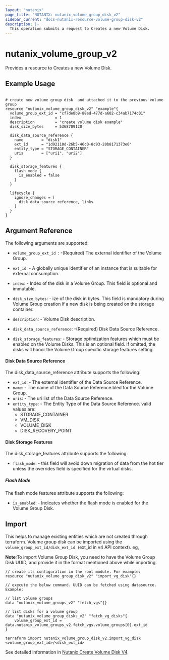 ```yaml
---
layout: "nutanix"
page_title: "NUTANIX: nutanix_volume_group_disk_v2"
sidebar_current: "docs-nutanix-resource-volume-group-disk-v2"
description: |-
  This operation submits a request to Creates a new Volume Disk.
---
```


# nutanix_volume_group_v2

Provides a resource to Creates a new Volume Disk.

## Example Usage

```hcl

# create new volume group disk  and attached it to the previous volume group
resource "nutanix_volume_group_disk_v2" "example"{
  volume_group_ext_id = "cf7de8b9-88ed-477d-a602-c34ab7174c01"
  index               = 1
  description         = "create volume disk example"
  disk_size_bytes     = 5368709120

  disk_data_source_reference {
    name        = "disk1"
    ext_id      = "1d92110d-26b5-46c0-8c93-20b8171373e0"
    entity_type = "STORAGE_CONTAINER"
    uris        = ["uri1", "uri2"]
  }

  disk_storage_features {
    flash_mode {
      is_enabled = false
    }
  }

  lifecycle {
    ignore_changes = [
      disk_data_source_reference, links
    ]
  }
}
```

## Argument Reference

The following arguments are supported:

- `volume_group_ext_id `: -(Required) The external identifier of the Volume Group.

- `ext_id`: - A globally unique identifier of an instance that is suitable for external consumption.

- `index`: - Index of the disk in a Volume Group. This field is optional and immutable.

- `disk_size_bytes`: - ize of the disk in bytes. This field is mandatory during Volume Group creation if a new disk is being created on the storage container.

- `description`: - Volume Disk description.

- `disk_data_source_reference`: -(Required) Disk Data Source Reference.
- `disk_storage_features`: - Storage optimization features which must be enabled on the Volume Disks. This is an optional field. If omitted, the disks will honor the Volume Group specific storage features setting.

#### Disk Data Source Reference

The disk_data_source_reference attribute supports the following:

- `ext_id`: - The external identifier of the Data Source Reference.
- `name`: - The name of the Data Source Reference.bled for the Volume Group.
- `uris`: - The uri list of the Data Source Reference.
- `entity_type`: - The Entity Type of the Data Source Reference. valid values are:
  - STORAGE_CONTAINER
  - VM_DISK
  - VOLUME_DISK
  - DISK_RECOVERY_POINT

#### Disk Storage Features

The disk_storage_features attribute supports the following:

- `flash_mode`: - this field will avoid down migration of data from the hot tier unless the overrides field is specified for the virtual disks.

##### Flash Mode

The flash mode features attribute supports the following:

- `is_enabled`: - Indicates whether the flash mode is enabled for the Volume Group Disk.

## Import

This helps to manage existing entities which are not created through terraform. Volume group disk can be imported using the `volume_group_ext_id/disk_ext_id`. (ext_id in v4 API context). eg,

**Note**:To import Volume Group Disk, you need to have the Volume Group Disk UUID, and provide it in the format mentioned above while importing.

```hcl
// create its configuration in the root module. For example:
resource "nutanix_volume_group_disk_v2" "import_vg_disk"{}

// execute the below command. UUID can be fetched using datasource. Example:

// list volume groups
data "nutanix_volume_groups_v2" "fetch_vgs"{}

// list disks for a volume group
data "nutanix_volume_group_disks_v2" "fetch_vg_disks"{
    volume_group_ext_id = data.nutanix_volume_groups_v2.fetch_vgs.volume_groups[0].ext_id
}

terraform import nutanix_volume_group_disk_v2.import_vg_disk <volume_group_ext_id>/<disk_ext_id>
```

See detailed information in [Nutanix Create Volume Disk V4](https://developers.nutanix.com/api-reference?namespace=volumes&version=v4.0#tag/VolumeGroups/operation/createVolumeDisk).
